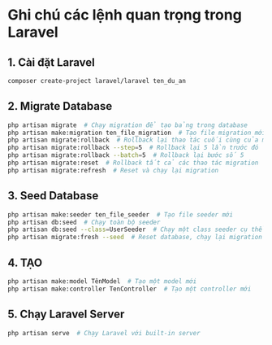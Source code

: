 # Ghi chú các lệnh quan trọng trong Laravel

## 1. Cài đặt Laravel

```sh
composer create-project laravel/laravel ten_du_an
```

## 2. Migrate Database

```sh
php artisan migrate  # Chạy migration để tạo bảng trong database
php artisan make:migration ten_file_migration  # Tạo file migration mới
php artisan migrate:rollback  # Rollback lại thao tác cuối cùng của migration
php artisan migrate:rollback --step=5  # Rollback lại 5 lần trước đó
php artisan migrate:rollback --batch=5  # Rollback lại bước số 5
php artisan migrate:reset  # Rollback tất cả các thao tác migration
php artisan migrate:refresh  # Reset và chạy lại migration

```

## 3. Seed Database

```sh
php artisan make:seeder ten_file_seeder  # Tạo file seeder mới
php artisan db:seed  # Chạy toàn bộ seeder
php artisan db:seed --class=UserSeeder  # Chạy một class seeder cụ thể
php artisan migrate:fresh --seed  # Reset database, chạy lại migration và seed dữ liệu

```

## 4. TẠO

```sh
php artisan make:model TênModel  # Tạo một model mới
php artisan make:controller TenController  # Tạo một controller mới
```

## 5. Chạy Laravel Server

```sh
php artisan serve  # Chạy Laravel với built-in server
```
